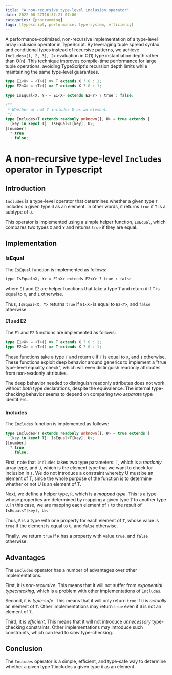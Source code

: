 ```yaml
---
title: "A non-recursive type-level inclusion operator"
date: 2022-08-27T16:37:21-07:00
categories: [programming]
tags: [typescript, performance, type-system, efficiency]
---
```


A performance-optimized, non-recursive implementation of a type-level array inclusion operator in TypeScript. By leveraging tuple spread syntax and conditional types instead of recursive patterns, we achieve `Includes<[1, 2, 3], 2>` evaluation in O(1) type instantiation depth rather than O(n). This technique improves compile-time performance for large tuple operations, avoiding TypeScript's recursion depth limits while maintaining the same type-level guarantees.

<!--more-->

```ts
type E1<X> = <T>() => T extends X ? 0 : 1;
type E2<X> = <T>() => T extends X ? 0 : 1;

type IsEqual<X, Y> = E1<X> extends E2<Y> ? true : false;

/**
 * Whether or not T includes U as an element.
 */
type Includes<T extends readonly unknown[], U> = true extends {
  [key in keyof T]: IsEqual<T[key], U>;
}[number]
  ? true
  : false;
```

# A non-recursive type-level `Includes` operator in Typescript

## Introduction

`Includes` is a type-level operator that determines whether a given type `T` includes a given type `U` as an element. In other words, it returns `true` if `T` is a subtype of `U`.

This operator is implemented using a simple helper function, `IsEqual`, which compares two types `X` and `Y` and returns `true` if they are equal.

## Implementation

### IsEqual

The `IsEqual` function is implemented as follows:

```
type IsEqual<X, Y> = E1<X> extends E2<Y> ? true : false
```

where `E1` and `E2` are helper functions that take a type `T` and return `0` if `T` is equal to `X`, and `1` otherwise.

Thus, `IsEqual<X, Y>` returns `true` if `E1<X>` is equal to `E2<Y>`, and `false` otherwise.

#### E1 and E2

The `E1` and `E2` functions are implemented as follows:

```ts
type E1<X> = <T>() => T extends X ? 0 : 1;
type E2<X> = <T>() => T extends X ? 0 : 1;
```

These functions take a type `T` and return `0` if `T` is equal to `X`, and `1` otherwise. These functions exploit deep behavior around generics to implement a "true type-level equality check", which will even distinguish readonly attributes from non-readonly attributes.

The deep behavior needed to distinguish readonly attributes does not work without _both_ type declarations, despite the equivalence. The internal type-checking behavior seems to depend on comparing two _separate_ type identifiers.

### Includes

The `Includes` function is implemented as follows:

```ts
type Includes<T extends readonly unknown[], U> = true extends {
  [key in keyof T]: IsEqual<T[key], U>;
}[number]
  ? true
  : false;
```

First, note that `Includes` takes two type parameters: `T`, which is a _readonly_ array type, and `U`, which is the element type that we want to check for inclusion in `T`. We do not introduce a constraint whereby U must be an element of T, since the whole purpose of the function is to determine whether or not U is an element of T.

Next, we define a helper type, `R`, which is a _mapped type_. This is a type whose properties are determined by mapping a given type `T` to another type `U`. In this case, we are mapping each element of `T` to the result of `IsEqual<T[key], U>`.

Thus, `R` is a type with one property for each element of `T`, whose value is `true` if the element is equal to `U`, and `false` otherwise.

Finally, we return `true` if `R` has a property with value `true`, and `false` otherwise.

## Advantages

The `Includes` operator has a number of advantages over other implementations.

First, it is _non-recursive_. This means that it will not suffer from _exponential typechecking_, which is a problem with other implementations of `Includes`.

Second, it is _type-safe_. This means that it will only return `true` if `U` is _actually_ an element of `T`. Other implementations may return `true` even if `U` is not an element of `T`.

Third, it is _efficient_. This means that it will not introduce _unnecessary_ type-checking constraints. Other implementations may introduce such constraints, which can lead to _slow_ type-checking.

## Conclusion

The `Includes` operator is a simple, efficient, and type-safe way to determine whether a given type `T` includes a given type `U` as an element.
